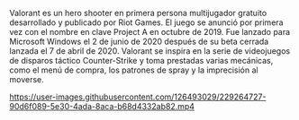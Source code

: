 Valorant es un hero shooter en primera persona multijugador gratuito desarrollado y publicado por Riot Games. El juego se anunció por primera vez con el nombre en clave Project A en octubre de 2019. Fue lanzado para Microsoft Windows el 2 de junio de 2020 después de su beta cerrada lanzada el 7 de abril de 2020. Valorant se inspira en la serie de videojuegos de disparos táctico Counter-Strike y toma prestadas varias mecánicas, como el menú de compra, los patrones de spray y la imprecisión al moverse.


https://user-images.githubusercontent.com/126493029/229264727-90d6f089-5e30-4ada-8aca-b68d4332ab82.mp4
